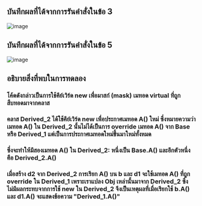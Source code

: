## บันทึกผลที่ได้จากการรันคำสั่งในข้อ 3
![image](https://github.com/Sorawit255/03376836-OOP-2566-Lab-11/assets/144196505/de036cd9-dcc1-43a9-838d-4ee22d5f6b33)

## บันทึกผลที่ได้จากการรันคำสั่งในข้อ 5
![image](https://github.com/Sorawit255/03376836-OOP-2566-Lab-11/assets/144196505/26f28edc-c529-47e6-87f5-c5e8e27d595d)

## อธิบายสิ่งที่พบในการทดลอง
### โค้ดดังกล่าวเป็นการใช้คีย์เวิร์ด new เพื่อมาสก์ (mask) เมทอด virtual ที่ถูกสืบทอดมาจากคลาส
### คลาส Derived_2 ได้ใช้คีย์เวิร์ด new เพื่อประกาศเมทอด A() ใหม่ ซึ่งหมายความว่าเมทอด A() ใน Derived_2 นั้นไม่ได้เป็นการ override เมทอด A() จาก Base หรือ Derived_1 แต่เป็นการประกาศเมทอดใหม่ขึ้นมาใหม่ทั้งหมด
### ซึ่งจะทำให้มีสองเมทอด A() ใน Derived_2: หนึ่งเป็น Base.A() และอีกตัวหนึ่งคือ Derived_2.A()
### เมื่อสร้าง d2 จาก Derived_2 การเรียก A() บน b และ d1 จะใช้เมทอด A() ที่ถูก override ใน Derived_1 เพราะเราแปลง Obj เหล่านั้นมาจาก Derived_2 ซึ่งไม่มีผลกระทบจากการใช้ new ใน Derived_2 จึงเป็นเหตุผลที่เมื่อเรียกใช้ b.A() และ d1.A() จะแสดงข้อความ "Derived_1.A()" 
